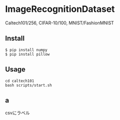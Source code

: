 ImageRecognitionDataset
====

Caltech101/256, CIFAR-10/100, MNIST/FashionMNIST

## Install
```
$ pip install numpy
$ pip install pillow
```

## Usage
```
cd caltech101
bash scripts/start.sh
```

## a
csvにラベル
